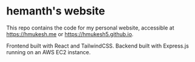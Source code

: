 # hemanth's website

This repo contains the code for my personal website, accessible at https://hmukesh.me or https://hmukesh5.github.io.

Frontend built with React and TailwindCSS.
Backend built with Express.js running on an AWS EC2 instance.
